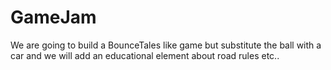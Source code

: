 # GameJam

 We are going to build a BounceTales like game but substitute the ball with a car and we will add an educational element about road rules etc..
